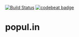 [![Build Status](https://travis-ci.org/populin/popul.in.svg?branch=feature%2Ftravis)](https://travis-ci.org/populin/popul.in)
[![codebeat badge](https://codebeat.co/badges/a71102b0-97ca-447c-a493-f0f2a8191877)](https://codebeat.co/projects/github-com-populin-popul-in-master)


# popul.in

